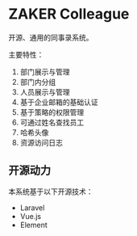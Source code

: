 # ZAKER Colleague

开源、通用的同事录系统。

主要特性：

1. 部门展示与管理
2. 部门内分组
3. 人员展示与管理
4. 基于企业邮箱的基础认证
5. 基于策略的权限管理
6. 可通过姓名查找员工
7. 哈希头像
8. 资源访问日志

## 开源动力

本系统基于以下开源技术：

- Laravel
- Vue.js
- Element
